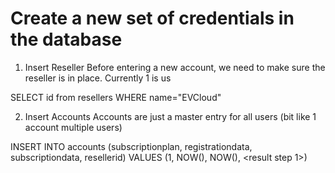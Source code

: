 Create a new set of credentials in the database
==============

1. Insert Reseller
Before entering a new account, we need to make sure the reseller is in place. Currently 1 is us

SELECT id from resellers WHERE name="EVCloud"


2. Insert Accounts
Accounts are just a master entry for all users (bit like 1 account multiple users)

INSERT INTO accounts (subscriptionplan, registrationdata, subscriptiondata, resellerid) VALUES (1, NOW(), NOW(), <result step 1>)


